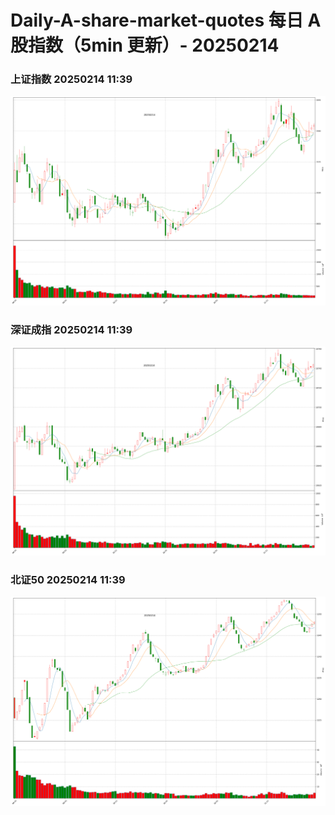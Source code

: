 
# Daily-A-share-market-quotes 每日 A 股指数（5min 更新）- 20250214

### 上证指数 20250214 11:39
![](./fig/2025/2/20250214-sh000001.png)

### 深证成指 20250214 11:39
![](./fig/2025/2/20250214-sz399001.png)

### 北证50 20250214 11:39
![](./fig/2025/2/20250214-bj899050.png)
